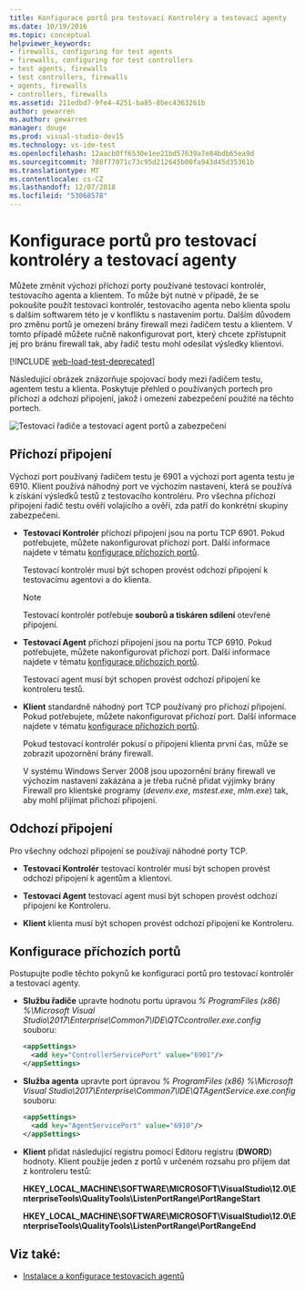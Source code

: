 ```yaml
---
title: Konfigurace portů pro testovací Kontroléry a testovací agenty
ms.date: 10/19/2016
ms.topic: conceptual
helpviewer_keywords:
- firewalls, configuring for test agents
- firewalls, configuring for test controllers
- test agents, firewalls
- test controllers, firewalls
- agents, firewalls
- controllers, firewalls
ms.assetid: 211edbd7-9fe4-4251-ba85-8bec4363261b
author: gewarren
ms.author: gewarren
manager: douge
ms.prod: visual-studio-dev15
ms.technology: vs-ide-test
ms.openlocfilehash: 12aacb0ff6530e1ee21bd57639a7e84bdb65ea9d
ms.sourcegitcommit: 708f77071c73c95d212645b00fa943d45d35361b
ms.translationtype: MT
ms.contentlocale: cs-CZ
ms.lasthandoff: 12/07/2018
ms.locfileid: "53068578"
---
```

# <a name="configure-ports-for-test-controllers-and-test-agents"></a>Konfigurace portů pro testovací kontroléry a testovací agenty

Můžete změnit výchozí příchozí porty používané testovací kontrolér, testovacího agenta a klientem. To může být nutné v případě, že se pokoušíte použít testovací kontrolér, testovacího agenta nebo klienta spolu s dalším softwarem této je v konfliktu s nastavením portu. Dalším důvodem pro změnu portů je omezení brány firewall mezi řadičem testu a klientem. V tomto případě můžete ručně nakonfigurovat port, který chcete zpřístupnit jej pro bránu firewall tak, aby řadič testu mohl odesílat výsledky klientovi.

[!INCLUDE [web-load-test-deprecated](includes/web-load-test-deprecated.md)]

Následující obrázek znázorňuje spojovací body mezi řadičem testu, agentem testu a klienta. Poskytuje přehled o používaných portech pro příchozí a odchozí připojení, jakož i omezení zabezpečení použité na těchto portech.

![Testovací řadiče a testovací agent portů a zabezpečení](../test/media/test-controller-agent-firewall.png)

## <a name="incoming-connections"></a>Příchozí připojení

Výchozí port používaný řadičem testu je 6901 a výchozí port agenta testu je 6910. Klient používá náhodný port ve výchozím nastavení, která se používá k získání výsledků testů z testovacího kontroléru. Pro všechna příchozí připojení řadič testu ověří volajícího a ověří, zda patří do konkrétní skupiny zabezpečení.

- **Testovací Kontrolér** příchozí připojení jsou na portu TCP 6901. Pokud potřebujete, můžete nakonfigurovat příchozí port. Další informace najdete v tématu [konfigurace příchozích portů](#configure-the-incoming-ports).

    Testovací kontrolér musí být schopen provést odchozí připojení k testovacímu agentovi a do klienta.

    > [!NOTE]
    > Testovací kontrolér potřebuje **souborů a tiskáren sdílení** otevřené připojení.

- **Testovací Agent** příchozí připojení jsou na portu TCP 6910. Pokud potřebujete, můžete nakonfigurovat příchozí port. Další informace najdete v tématu [konfigurace příchozích portů](#configure-the-incoming-ports).

   Testovací agent musí být schopen provést odchozí připojení ke kontroleru testů.

- **Klient** standardně náhodný port TCP používaný pro příchozí připojení. Pokud potřebujete, můžete nakonfigurovat příchozí port. Další informace najdete v tématu [konfigurace příchozích portů](#configure-the-incoming-ports).

   Pokud testovací kontrolér pokusí o připojení klienta první čas, může se zobrazit upozornění brány firewall.

   V systému Windows Server 2008 jsou upozornění brány firewall ve výchozím nastavení zakázána a je třeba ručně přidat výjimky brány Firewall pro klientské programy (*devenv.exe*, *mstest.exe*, *mlm.exe*) tak, aby mohl přijímat příchozí připojení.

## <a name="outgoing-connections"></a>Odchozí připojení

Pro všechny odchozí připojení se používají náhodné porty TCP.

- **Testovací Kontrolér** testovací kontrolér musí být schopen provést odchozí připojení k agentům a klientovi.

- **Testovací Agent** testovací agent musí být schopen provést odchozí připojení ke Kontroleru.

- **Klient** klienta musí být schopen provést odchozí připojení ke Kontroleru.

## <a name="configure-the-incoming-ports"></a>Konfigurace příchozích portů

Postupujte podle těchto pokynů ke konfiguraci portů pro testovací kontrolér a testovací agenty.

- **Službu řadiče** upravte hodnotu portu úpravou *% ProgramFiles (x86) %\Microsoft Visual Studio\2017\Enterprise\Common7\IDE\QTCcontroller.exe.config* souboru:

    ```xml
    <appSettings>
      <add key="ControllerServicePort" value="6901"/>
    </appSettings>
    ```

- **Služba agenta** upravte port úpravou *% ProgramFiles (x86) %\Microsoft Visual Studio\2017\Enterprise\Common7\IDE\QTAgentService.exe.config* souboru:

    ```xml
    <appSettings>
      <add key="AgentServicePort" value="6910"/>
    </appSettings>
    ```

- **Klient** přidat následující registru pomocí Editoru registru (**DWORD**) hodnoty. Klient použije jeden z portů v určeném rozsahu pro příjem dat z kontroleru testů:

     **HKEY_LOCAL_MACHINE\SOFTWARE\MICROSOFT\VisualStudio\12.0\EnterpriseTools\QualityTools\ListenPortRange\PortRangeStart**

     **HKEY_LOCAL_MACHINE\SOFTWARE\MICROSOFT\VisualStudio\12.0\EnterpriseTools\QualityTools\ListenPortRange\PortRangeEnd**

## <a name="see-also"></a>Viz také:

- [Instalace a konfigurace testovacích agentů](../test/lab-management/install-configure-test-agents.md)